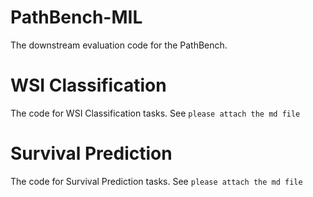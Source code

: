 # PathBench-MIL
The downstream evaluation code for the PathBench.
# WSI Classification
The code for WSI Classification tasks.
See `please attach the md file`

# Survival Prediction
The code for Survival Prediction tasks.
See `please attach the md file`
